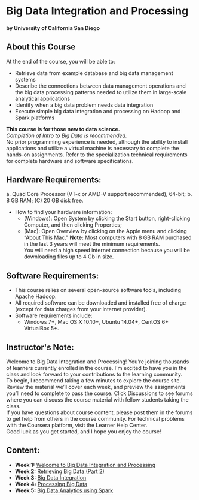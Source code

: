 # Big Data Integration and Processing
#### by University of California San Diego

## About this Course
At the end of the course, you will be able to:
* Retrieve data from example database and big data management systems
* Describe the connections between data management operations and the big data processing patterns needed to utilize them in large-scale analytical applications
* Identify when a big data problem needs data integration
* Execute simple big data integration and processing on Hadoop and Spark platforms

**This course is for those new to data science.**\
*Completion of Intro to Big Data is recommended.* \
No prior programming experience is needed, although the ability to install applications and utilize a virtual machine is necessary to complete the hands-on assignments.
Refer to the specialization technical requirements for complete hardware and software specifications.

## Hardware Requirements:
a. Quad Core Processor (VT-x or AMD-V support recommended), 64-bit;
b. 8 GB RAM; (C) 20 GB disk free.
  * How to find your hardware information:
    * (Windows): Open System by clicking the Start button, right-clicking Computer, and then clicking Properties;
    * (Mac): Open Overview by clicking on the Apple menu and clicking “About This Mac.”
**Note:** Most computers with 8 GB RAM purchased in the last 3 years will meet the minimum requirements.\
You will need a high speed internet connection because you will be downloading files up to 4 Gb in size.

## Software Requirements:
* This course relies on several open-source software tools, including Apache Hadoop.
* All required software can be downloaded and installed free of charge (except for data charges from your internet provider).
* Software requirements include:
  * Windows 7+, Mac OS X 10.10+, Ubuntu 14.04+, CentOS 6+ VirtualBox 5+.

## Instructor's Note:
Welcome to Big Data Integration and Processing! You’re joining thousands of learners currently enrolled in the course. I'm excited to have you in the class and look forward to your contributions to the learning community.\
To begin, I recommend taking a few minutes to explore the course site. Review the material we’ll cover each week, and preview the assignments you’ll need to complete to pass the course. Click Discussions to see forums where you can discuss the course material with fellow students taking the class.\
If you have questions about course content, please post them in the forums to get help from others in the course community. For technical problems with the Coursera platform, visit the Learner Help Center.\
Good luck as you get started, and I hope you enjoy the course!

## Content:
* **Week 1:** [Welcome to Big Data Integration and Processing](./Week1/README.md)
* **Week 2:** [Retrieving Big Data (Part 2)](./Week2/README.md)
* **Week 3:** [Big Data Integration](./Week3/README.md)
* **Week 4:** [Processing Big Data](./Week4/README.md)
* **Week 5:** [Big Data Analytics using Spark](./Week5/README.md)
